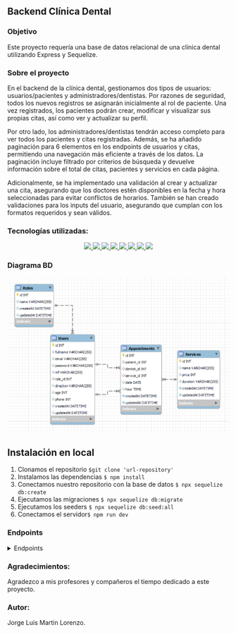 ## Backend Clínica Dental

### Objetivo
Este proyecto requería una base de datos relacional de una clínica dental utilizando Express y Sequelize.

### Sobre el proyecto
En el backend de la clínica dental, gestionamos dos tipos de usuarios: usuarios/pacientes y administradores/dentistas. Por razones de seguridad, todos los nuevos registros se asignarán inicialmente al rol de paciente. Una vez registrados, los pacientes podrán crear, modificar y visualizar sus propias citas, así como ver y actualizar su perfil.

Por otro lado, los administradores/dentistas tendrán acceso completo para ver todos los pacientes y citas registradas. Además, se ha añadido paginación para 6 elementos en los endpoints de usuarios y citas, permitiendo una navegación más eficiente a través de los datos. La paginación incluye filtrado por criterios de búsqueda y devuelve información sobre el total de citas, pacientes y servicios en cada página.

Adicionalmente, se ha implementado una validación al crear y actualizar una cita, asegurando que los doctores estén disponibles en la fecha y hora seleccionadas para evitar conflictos de horarios. También se han creado validaciones para los inputs del usuario, asegurando que cumplan con los formatos requeridos y sean válidos.

### Tecnologías utilizadas:
<div align="center">
        <a href="https://www.sequelize.org/">
        <img src= "https://img.shields.io/badge/sequelize-3C76C3?style=for-the-badge&logo=sequelize&logoColor=white"/>
    </a>
        <a href="https://www.mysql.com/">
        <img src= "https://img.shields.io/badge/mysql-3E6E93?style=for-the-badge&logo=mysql&logoColor=white"/>
    </a>
        <a href="https://expressjs.com/">
        <img src= "https://img.shields.io/badge/express.js-%23404d59.svg?style=for-the-badge&logo=express&logoColor=%2361DAFB"/>
    </a>
    <a href="https://nextjs.org/">
        <img src= "https://img.shields.io/badge/node.js-026E00?style=for-the-badge&logo=node.js&logoColor=white"/>
    </a>
    <a href="https://developer.mozilla.org/es/docs/Web/JavaScript">
        <img src= "https://img.shields.io/badge/javascipt-EFD81D?style=for-the-badge&logo=javascript&logoColor=black"/>
    </a>
    <a href="https://jwt.io/">
        <img src= "https://img.shields.io/badge/JWT-black?style=for-the-badge&logo=JSON%20web%20tokens"/>
    </a>
    <a href="https://www.postman.com/">
        <img src= "https://img.shields.io/badge/Postman-FF6C37?style=for-the-badge&logo=postman&logoColor=white"/>
    </a>
    <a href="https://www.docker.com/">
        <img src= "https://img.shields.io/badge/docker-2496ED?style=for-the-badge&logo=docker&logoColor=white"/>
    </a>
 </div>


### Diagrama BD
!['readme'](./public/images/readme.png)

## Instalación en local
1. Clonamos el repositorio `$git clone 'url-repository'`
2. Instalamos las dependencias ` $ npm install `
3. Conectamos nuestro repositorio con la base de datos ` $ npx sequelize db:create `
4. Ejecutamos las migraciones ` $ npx sequelize db:migrate `
5. Ejecutamos los seeders ` $ npx sequelize db:seed:all ` 
6. Conectamos el servidor` $ npm run dev ` 

### Endpoints
<details>
<summary>Endpoints</summary>

- AUTH
    - REGISTER

            POST http://localhost:4000/auth/register
        body:
        ``` js
            {
                "name": "Usuario",
                "lastname": "Apellido",
                "email": "usuario@apellido.com",
                "dni": "12341567L",
                "address": "Calle inventada 1",
                "phone": "600000000",
                "password": "12345678",
            }
        ```

    - LOGIN

            POST http://localhost:4000/auth/login
        body:
        ``` js
            {
                "email":"roma@roma.com",
                "password": "123456"
            }
        ```

- APPOINTMENT
    - CREATE AN APPOINTMENT 

            POST http://localhost:4000/appointment/createAppointment
        body:
        ``` js
            {
                "patient_id": "3",
                "dentist_id": "1",
                "service_id": "3",
                "date": "2023-03-02",
                "hour": "14:35:00"
            }
        ```

    - GET ALL APPOINTMENTS & SEARCH (ADMIN)

            GET http://localhost:4000/appointment/searchAppointments
        response:
        ```js
        {
            "message": "Appointments retrieved",
            "pagination": {
                "totalItems": 18,
                "currentPage": 2,
                "totalPages": 3,
                "perPage": 6
            },
            "data": [
                {
                    "id": 14,
                    "patient_id": 5,
                    "dentist_id": 2,
                    "service_id": 2,
                    "date": "2024-04-16",
                    "hour": "09:30:00"
                },
                ...
                {
                    "id": 21,
                    "patient_id": 7,
                    "dentist_id": 2,
                    "service_id": 4,
                    "date": "2024-06-25",
                    "hour": "10:30:00"
                }
            ],
            "success": true
        }
        ```

    - GET APPOINTMENT BY ID

            GET http://localhost:4000/appointment/getAppointmentById/7
        response:
        ```js
        {
            "message": "Appointment retrieved successfully",
            "data": {
                "id": 7,
                "patient_id": 2,
                "dentist_id": 2,
                "service_id": 1,
                "date": "2024-04-16",
                "hour": "14:30:00",
                "createdAt": "2024-04-02T16:13:47.000Z",
                "updatedAt": "2024-06-20T21:25:01.000Z",
                "patient": {
                    "name": "Rominda",
                    "lastname": "Rominda"
                },
                "dentist": {
                    "name": "Rominda",
                    "lastname": "Rominda"
                },
                "service": {
                    "name": "Consulta",
                    "price": null
                }
            },
            "success": true
        }
        ```

    - UPDATE APPOINTMENT

            PUT http://localhost:4000/appointment/update/1
        body:
        ``` js
            {
                "patient_id": "4",
                "dentist_id": "3",
                "service_id": "5",
                "date": "2023-03-02",
                "hour": "14:35:00"
            }
        ```

    - GET ALL MY APPOINTMENTS & SEARCH (PATIENT)

            PUT http://localhost:4000/appointment/searchAppointments
        response:
        ```js
        {
            "message": "Appointments retrieved",
            "pagination": {
                "totalItems": 3,
                "currentPage": 1,
                "totalPages": 1,
                "perPage": 6
            },
            "data": [
                {
                    "id": 25,
                    "patient_id": 21,
                    "dentist_id": 3,
                    "service_id": 3,
                    "date": "2024-06-23",
                    "hour": "14:30:00"
                },
                ...
                {
                    "id": 27,
                    "patient_id": 21,
                    "dentist_id": 2,
                    "service_id": 5,
                    "date": "2024-06-24",
                    "hour": "14:30:00"
                }
            ],
            "success": true
        }
        ```

    - GET HOURS

            GET http://localhost:4000/appointment/getHours
        response:
        ```js
        {
            "success": true,
            "message": "Hours retrieved",
            "data": [
                {
                    "id": 1,
                    "hour": "09:00:00"
                },
                ...
                {
                    "id": 6,
                    "hour": "16:00:00"
                }
            ]
        }
        ```


- USERS
    - GET ALL USERS (ADMIN)

            GET http://localhost:4000/user/getAllUsers
        response:
        ```js
        {
            "message": "Users retrieved",
            "pagination": {
                "totalItems": 13,
                "currentPage": 1,
                "totalPages": 3,
                "perPage": 6
            },
            "data": [
                {
                    "id": 1,
                    "name": "Rominda",
                    "lastname": "Rominda",
                    "email": "admin@dentist.com",
                    "dni": "21645613Z",
                    "role_id": 2
                },
                ...
                {
                    "id": 7,
                    "name": "Francisco",
                    "lastname": "Xisco",
                    "email": "hola@hola.com",
                    "dni": "1234567X",
                    "role_id": 3
                }
            ],
            "success": true
        }
        ```

    - GET USER DETAIL (ADMIN)

            GET http://localhost:4000/user/getUserDetails/3
        response:
        ```js
        {
            "message": "User details retrieved successfully for admin",
            "data": {
                "id": 3,
                "name": "Lorena",
                "lastname": "García",
                "email": "lore@lore.com",
                "dni": "24645143Y",
                "address": "Calle server 26",
                "phone": 666573883,
                "role_id": 2,
                "createdAt": "2024-02-25T19:47:22.000Z",
                "updatedAt": "2024-06-13T18:44:21.000Z"
            },
            "success": true
        }
        ```

    - GET MY PROFILE

            GET http://localhost:4000/user/getUser
        response:
        ```js
        {
            "message": "User retrieved successfully",
            "data": {
                "id": 21,
                "name": "Usuario",
                "lastname": "Usuario",
                "email": "user@user.com",
                "dni": "12354567L",
                "address": "Calle inventada",
                "phone": 600000000,
                "password":"$2b$08$c25oyvZZohhw3OuwsmkT4cEruKIBqbjAmd9XzzLhfWS"
            },
            "success": true
        }
        ```

    - UPDATE MY PROFILE

            PUT localhost:4000/user/update
        body:
        ```js
            {
                "name": "NuevoNombre",
                "lastname": "NuevoApellido",
                "email": "nuevo@correo.com",
                "dni": "12345678X",
                "address": "Nueva dirección 123",
                "phone": "600123456",
                "password": "nuevaContraseña"
            }
        ```

    - GET ALL DENTIST

            GET http://localhost:4000/user/getAllDentists
        response:
        ```js
        {
            "success": true,
            "message": "Dentists retrieved",
            "data": [
                {
                    "id": 2,
                    "name": "Maria",
                    "lastname": "Rominda"
                },
                {
                    "id": 3,
                    "name": "Lorena",
                    "lastname": "García"
                }
            ]
        }
        ```

- SERVICE
    - GET ALL SERVICES 

            GET http://localhost:4000/service/getAll
        response:
        ```js
        {
            "message": "All services retrieved",
            "data": [
                {
                    "id": 1,
                    "name": "Consulta",
                    "price": null
                },
                {
                    "id": 2,
                    "name": "Limpieza dental",
                    "price": 40
                },
                ...
                {
                    "id": 7,
                    "name": "Tratamiento de conducto",
                    "price": 50
                }
            ],
            "success": true
        }
        ```
</details>

### Agradecimientos:

Agradezco a mis profesores y compañeros el tiempo dedicado a este proyecto.

### Autor:

Jorge Luis Martin Lorenzo.
